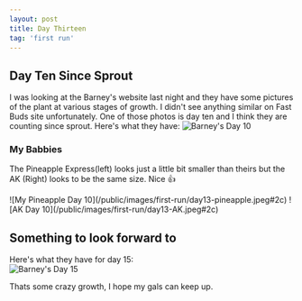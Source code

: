 ```yaml
---
layout: post
title: Day Thirteen
tag: 'first run'
---
```


## Day Ten Since Sprout

I was looking at the Barney's website last night and they have some pictures of the plant at various stages of growth. I didn't see anything similar on Fast Buds site unfortunately. One of those photos is day ten and I think they are counting since sprout. Here's what they have:
![Barney's Day 10](https://www.barneysfarm.com/images/products/pineapple-express-auto_2_691892.jpg#50)  

### My Babbies

The Pineapple Express(left) looks just a little bit smaller than theirs but the AK (Right) looks to be the same size. Nice 👍

<span class="pic-row">
![My Pineapple Day 10](/public/images/first-run/day13-pineapple.jpeg#2c)
![AK Day 10](/public/images/first-run/day13-AK.jpeg#2c)
</span>

## Something to look forward to

Here's what they have for day 15:  
![Barney's Day 15](https://www.barneysfarm.com/images/products/pineapple-express-auto_3_691892.jpg)

Thats some crazy growth, I hope my gals can keep up.
